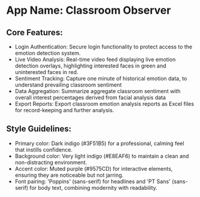 # **App Name**: Classroom Observer

## Core Features:

- Login Authentication: Secure login functionality to protect access to the emotion detection system.
- Live Video Analysis: Real-time video feed displaying live emotion detection overlays, highlighting interested faces in green and uninterested faces in red.
- Sentiment Tracking: Capture one minute of historical emotion data, to understand prevailing classroom sentiment
- Data Aggregation: Summarize aggregate classroom sentiment with overall interest percentages derived from facial analysis data
- Export Reports: Export classroom emotion analysis reports as Excel files for record-keeping and further analysis.

## Style Guidelines:

- Primary color: Dark indigo (#3F51B5) for a professional, calming feel that instills confidence.
- Background color: Very light indigo (#E8EAF6) to maintain a clean and non-distracting environment.
- Accent color: Muted purple (#9575CD) for interactive elements, ensuring they are noticeable but not jarring.
- Font pairing: 'Poppins' (sans-serif) for headlines and 'PT Sans' (sans-serif) for body text, combining modernity with readability.